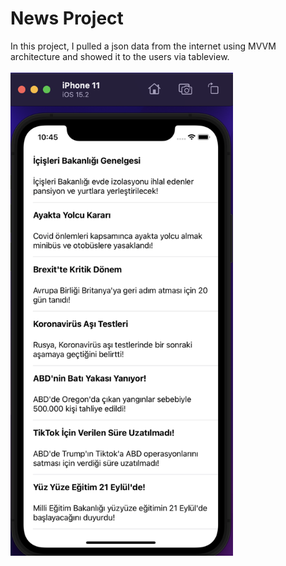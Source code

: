 # News Project

In this project, I pulled a json data from the internet using MVVM architecture and showed it to the users via tableview.
<br>
<br>
<img src = "newsProjectImage.png" weight = 357 height = 773>
